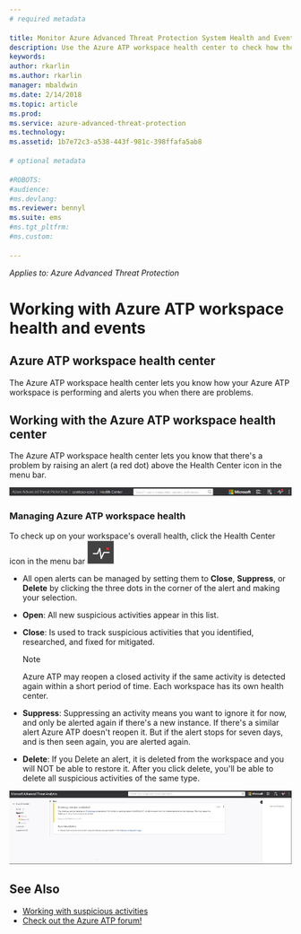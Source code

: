 ```yaml
---
# required metadata

title: Monitor Azure Advanced Threat Protection System Health and Events | Microsoft Docs
description: Use the Azure ATP workspace health center to check how the Azure ATP service is working and be alerted to potential problems and view system events in the Event viewer.
keywords:
author: rkarlin
ms.author: rkarlin
manager: mbaldwin
ms.date: 2/14/2018
ms.topic: article
ms.prod:
ms.service: azure-advanced-threat-protection
ms.technology:
ms.assetid: 1b7e72c3-a538-443f-981c-398ffafa5ab8

# optional metadata

#ROBOTS:
#audience:
#ms.devlang:
ms.reviewer: bennyl
ms.suite: ems
#ms.tgt_pltfrm:
#ms.custom:

---
```


*Applies to: Azure Advanced Threat Protection*


# Working with Azure ATP workspace health and events

## Azure ATP workspace health center 

The Azure ATP workspace health center lets you know how your Azure ATP workspace is performing and alerts you when there are problems.

## Working with the Azure ATP workspace health center

The Azure ATP workspace health center lets you know that there's a problem by raising an alert (a red dot) above the Health Center icon in the menu bar.

![Azure ATP workspace health center red dot toolbar](media/atp-health-bar.png)

### Managing Azure ATP workspace health
To check up on your workspace's overall health, click the Health Center icon in the menu bar ![Azure ATP workspace health center icon](media/atp-red-dot.png)

-   All open alerts can be managed by setting them to **Close**, **Suppress**, or **Delete** by clicking the three dots in the corner of the alert and making your selection.

-   **Open**: All new suspicious activities appear in this list.

-   **Close**: Is used to track suspicious activities that you identified, researched, and fixed for mitigated.

    > [!NOTE]
    > Azure ATP may reopen a closed activity if the same activity is detected again within a short period of time.
    > Each workspace has its own health center.

-   **Suppress**: Suppressing an activity means you want to ignore it for now, and only be alerted again if there's a new instance. If there's a similar alert Azure ATP doesn't reopen it. But if the alert stops for seven days, and is then seen again, you are alerted again.

- **Delete**: If you Delete an alert, it is deleted from the workspace and you will NOT be able to restore it. After you click delete, you'll be able to delete all suspicious activities of the same type.



![Azure ATP workspace health center issues image](media/atp-health-issue.JPG)






## See Also

- [Working with suspicious activities](working-with-suspicious-activities.md)
- [Check out the Azure ATP forum!](https://social.technet.microsoft.com/Forums/security/home?forum=mata)
